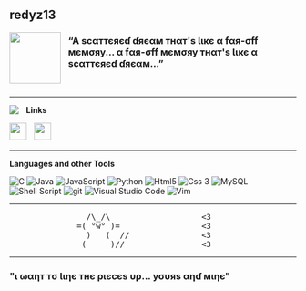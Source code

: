 ## redyz13
<img align="left" src="https://s9.gifyu.com/images/peach-cat.gif" width="90" height="90" style="padding-right: 10px;">

### “A ѕcαттєяєɗ ɗяєαм тнαт'ѕ Ɩιкє α fαя-σff мємσяу... α fαя-σff мємσяу тнαт'ѕ Ɩιкє α ѕcαттєяєɗ ɗяєαм...” 

<br>

___

<img align="left" src="https://s9.gifyu.com/images/Killua66.gif" style="padding-right: 10px;" />

**Links**

<a href="https://discordapp.com/users/202172195156393985">
  <img align="left" width="30px" src="https://i.imgur.com/ANrBXqL.png" style="padding-right: 10px;" />
</a>



<a href="https://steamcommunity.com/id/redyz13/">
  <img align="left" width="30px" src="https://i.imgur.com/OYV8IpL.png"/>
</a>

<br>
<br>

___

**Languages and other Tools**  
<div>
  <img alt="C" src="https://img.shields.io/badge/c-%2300599C.svg?style=for-the-badge&logo=c&logoColor=white&style=flat-square" />
  <img alt="Java" src="https://img.shields.io/badge/java-%23ED8B00.svg?style=for-the-badge&logo=java&logoColor=white&style=flat-square" />
  <img alt =JavaScript src="https://img.shields.io/badge/javascript-%23323330.svg?style=for-the-badge&logo=javascript&logoColor=%23F7DF1E&style=flat-square" />
  <img alt="Python" src="https://img.shields.io/badge/python-3670A0?style=for-the-badge&logo=python&logoColor=ffdd54&style=flat-square" />
  <img alt="Html5" src="https://img.shields.io/badge/html5-%23E34F26.svg?style=for-the-badge&logo=html5&logoColor=white&style=flat-square" />
  <img alt="Css 3" src="https://img.shields.io/badge/css3-%231572B6.svg?style=for-the-badge&logo=css3&logoColor=white&style=flat-square" />
  <img alt="MySQL" src="https://img.shields.io/badge/mysql-%2300f.svg?style=for-the-badge&logo=mysql&logoColor=white&style=flat-square" />
  <img alt = "Shell Script" src="https://img.shields.io/badge/shell_script-%23121011.svg?style=for-the-badge&logo=gnu-bash&logoColor=white)&style=flat-square" />
  <img alt="git" src="https://img.shields.io/badge/git-%23F05033.svg?style=for-the-badge&logo=git&logoColor=white&style=flat-square" />
  <img alt = "Visual Studio Code" src="https://img.shields.io/badge/Visual%20Studio%20Code-0078d7.svg?style=for-the-badge&logo=visual-studio-code&logoColor=white&style=flat-square" />
  <img alt = "Vim" src="https://img.shields.io/badge/VIM-%2311AB00.svg?style=for-the-badge&logo=vim&logoColor=white&style=flat-square" />
</div>

___

<pre>
                /\_/\                   <3
              =( °w° )=                 <3
                )   (  //               <3
               (__ __)//                <3
</pre>

___

### "ι ωαηт тσ Ɩιηє тнє ριєcєѕ υρ... уσυяѕ αηɗ мιηє"
